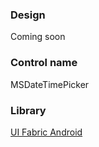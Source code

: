 ### Design

Coming soon

### Control name

MSDateTimePicker

### Library

[UI Fabric Android](https://github.com/OfficeDev/ui-fabric-android)

